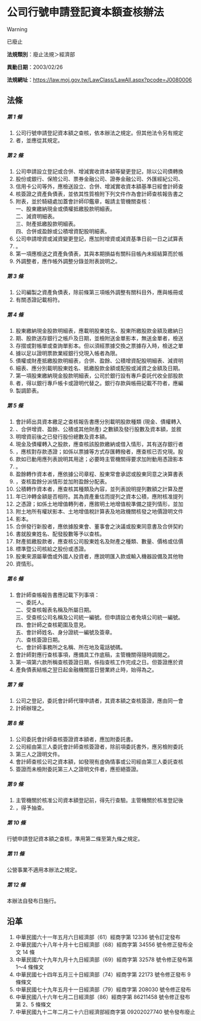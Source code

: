 # 公司行號申請登記資本額查核辦法
> [!WARNING]
> 已廢止

**法規類別**：廢止法規＞經濟部

**異動日期**：2003/02/26  

**法規網址**：https://law.moj.gov.tw/LawClass/LawAll.aspx?pcode=J0080006



## 法條
##### 第 1 條
1. 公司行號申請登記資本額之查核，依本辦法之規定。但其他法令另有規定
1. 者，並應從其規定。

##### 第 2 條
1. 公司申請設立登記或合併、增減實收資本額等變更登記，除以公司債轉換
1. 股份或銀行、保險公司、票券金融公司、證券金融公司、外匯經紀公司、
1. 信用卡公司等外，應檢送設立、合併、增減實收資本額基準日經會計師查
1. 核簽證之資產負債表，並依其性質檢附下列文件作為會計師查核報告書之
1. 附表，並於騎縫處加蓋會計師印鑑章，報請主管機關查核：  
一、股東繳納現金或債權抵繳股款明細表。  
二、減資明細表。  
三、財產抵繳股款明細表。  
四、合併或盈餘或公積增資配股明細表。
1. 公司申請增資或減資變更登記，應加附增資或減資基準日前一日之試算表
1. 。
1. 第一項應檢送之資產負債表，其與本期損益有關科目帳內未經結算而於帳
1. 外調整者，應作帳外調整分錄並附表說明之。

##### 第 3 條
1. 公司編製之資產負債表，除前條第三項帳外調整有關科目外，應與帳冊或
1. 有關憑證記載相符。

##### 第 4 條
1. 股東繳納現金股款明細表，應載明股東姓名、股東所繳股款金額及繳納日
1. 期、股款送存銀行之帳戶及日期，並檢附送金單影本，無送金單者，檢送
1. 存摺或對帳單或查詢單影本。但以須經票據交換之票據存入時，檢送之單
1. 據以足以證明票款業經銀行兌現入帳者為限。
1. 債權或財產抵繳股款明細表，合併、盈餘、公積增資配股明細表、減資明
1. 細表、應分別載明股東姓名、抵繳股款金額或配股或減資之金額及日期。
1. 第一項股東繳納現金股款明細表，公司於銀行設有專戶委託代收全部股款
1. 者，得以銀行專戶帳卡或證明代替之。銀行存款與帳冊記載不符者，應編
1. 製調節表。

##### 第 5 條
1. 會計師出具資本繳足之查核報告書應分別載明股款種類 (現金、債權轉入
1. 、合併增資、盈餘、公積或其他財產) 之數額及發行股數及資本額，並敘
1. 明增資前後之已發行股份總數及資本額。
1. 現金及債權轉入之股款，應查核該股款繳納或借入情形，其有送存銀行者
1. ，應核對存款憑證；如係以票據等方式存匯轉撥者，應查核已否兌現。股
1. 款如已動用應列表說明其用途；必要時主管機關得要求加附動用憑證影本
1. 。
1. 盈餘轉作資本者，應依據公司章程、股東常會承認或股東同意之決算書表
1. ，查核盈餘分派情形並加附盈餘分配表。
1. 公積轉作資本者，應查核其種類及內容，並列表說明提列數額之計算及歷
1. 年已沖轉金額是否相符。其為資產重估而提列之資本公積，應附核准提列
1. 之憑證；如係土地增值轉列者，應敘明土地增值稅準備之提列情形，並加
1. 附土地所有權狀影本、土地增值稅計算表及地政機關核發之地價證明文件
1. 影本。
1. 合併發行新股者，應依據股東會、董事會之決議或股東同意書及合併契約
1. 書就股東姓名、配發股數等予以查核。
1. 財產抵繳股款者，應查核公司股東姓名及財產之種類、數量、價格或估價
1. 標準暨公司核給之股份或憑證。
1. 股東來源屬華僑或外國人投資者，應說明匯入款或輸入機器設備及其他物
1. 資情形。

##### 第 6 條
1. 會計師查帳報告書應記載下列事項：  
一、委託人。  
二、受查核報表名稱及所屬日期。  
三、受查核公司名稱及公司統一編號。但申請設立者免填公司統一編號。  
四、會計師之查核範圍及意見。  
五、會計師姓名、身分證統一編號及簽章。  
六、查核簽證日期。  
七、會計師事務所之名稱、所在地及電話號碼。
1. 會計師對應行查核事項，應備具工作底稿，主管機關得隨時調閱之。
1. 第一項第六款所稱查核簽證日期，係指查核工作完成之日。但簽證應於資
1. 產負債表結帳之翌日起金融機關當日營業終止時，始得為之。

##### 第 7 條
1. 公司之登記，委託會計師代理申請者，其資本額之查核簽證，應由同一會
1. 計師辦理之。

##### 第 8 條
1. 公司委託會計師查核簽證資本額者，應加附委託書。
1. 公司經由第三人委託會計師查核簽證者，除前項委託書外，應另檢附委託
1. 第三人之證明文件。
1. 會計師查核公司之資本額，如發現有虛偽情事或公司經由第三人委託查核
1. 簽證而未檢附委託第三人之證明文件者，應拒絕簽證。

##### 第 9 條
1. 主管機關於核准公司資本額登記前，得先行查驗。主管機關於核准登記後
1. ，得予抽查。

##### 第 10 條
行號申請登記資本額之查核，準用第二條至第九條之規定。

##### 第 11 條
公營事業不適用本辦法之規定。

##### 第 12 條
本辦法自發布日施行。

## 沿革
1. 中華民國六十一年五月六日經濟部（61）經商字第 12336  號令訂定發布
1. 中華民國六十八年十月十七日經濟部（68）經商字第 34556  號令修正發布全文 14 條
1. 中華民國六十九年九月十九日經濟部（69）經商字第 32578  號令修正發布第 1～4 條條文
1. 中華民國七十四年五月三十日經濟部（74）經商字第 22173  號令修正發布 9  條條文
1. 中華民國七十九年五月十一日經濟部（79）經商字第 208030 號令修正發布
1. 中華民國八十六年七月二日經濟部（86）經商字第 86211458 號令修正發布第 2、5 條條文
1. 中華民國九十二年二月二十六日經濟部經商字第 09202027740  號令發布廢止
